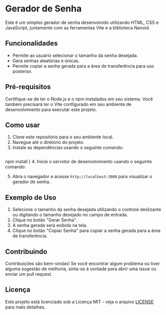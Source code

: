 # Gerador de Senha

Este é um simples gerador de senha desenvolvido utilizando HTML, CSS e JavaScript, juntamente com as ferramentas Vite e a biblioteca Nanoid.

## Funcionalidades

- Permite ao usuário selecionar o tamanho da senha desejada.
- Gera senhas aleatórias e únicas.
- Permite copiar a senha gerada para a área de transferência para uso posterior.

## Pré-requisitos

Certifique-se de ter o Node.js e o npm instalados em seu sistema. Você também precisará ter o Vite configurado em seu ambiente de desenvolvimento para executar este projeto.

## Como usar

1. Clone este repositório para o seu ambiente local.
2. Navegue até o diretório do projeto.
3. Instale as dependências usando o seguinte comando:
   ```shell {
  npm install
  }
4. Inicie o servidor de desenvolvimento usando o seguinte comando:

5. Abra o navegador e acesse `http://localhost:3000` para visualizar o gerador de senha.

## Exemplo de Uso

1. Selecione o tamanho da senha desejada utilizando o controle deslizante ou digitando o tamanho desejado no campo de entrada.
2. Clique no botão "Gerar Senha".
3. A senha gerada será exibida na tela.
4. Clique no botão "Copiar Senha" para copiar a senha gerada para a área de transferência.

## Contribuindo

Contribuições são bem-vindas! Se você encontrar algum problema ou tiver alguma sugestão de melhoria, sinta-se à vontade para abrir uma issue ou enviar um pull request.

## Licença

Este projeto está licenciado sob a Licença MIT - veja o arquivo [LICENSE](LICENSE) para mais detalhes.
